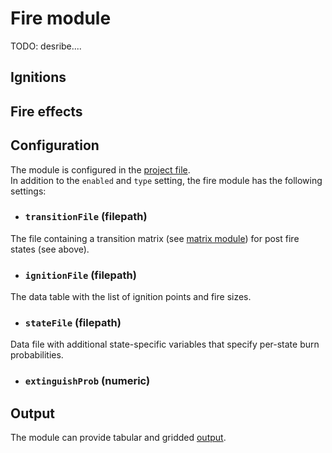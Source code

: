 # Fire module
TODO: desribe....
## Ignitions

## Fire effects

## Configuration

The module is configured in the [project file](project_file.md).  
In addition to the `enabled` and `type` setting, the fire module has the following settings:

* ### `transitionFile` (filepath)
The file containing a transition matrix (see [matrix module](module_matrix.md)) for post fire states (see above).

* ### `ignitionFile` (filepath)
The data table with the list of ignition points and fire sizes.
* ### `stateFile` (filepath)
Data file with additional state-specific variables that specify per-state burn probabilities.

* ### `extinguishProb` (numeric)

## Output
The module can provide tabular and gridded [output](outputs.md#Fire).